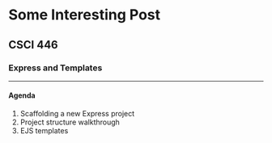 # Some Interesting Post

## CSCI 446

### Express and Templates

---

#### Agenda

1. Scaffolding a new Express project
1. Project structure walkthrough
1. EJS templates
